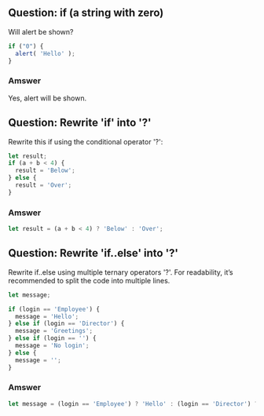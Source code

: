 ## Question: if (a string with zero)

Will alert be shown?
```javascript
if ("0") {
  alert( 'Hello' );
}
```

### Amswer

Yes, alert will be shown.

## Question: Rewrite 'if' into '?'

Rewrite this if using the conditional operator '?':

```javascript
let result;
if (a + b < 4) {
  result = 'Below';
} else {
  result = 'Over';
}
```

### Amswer

```javascript
let result = (a + b < 4) ? 'Below' : 'Over';
```

## Question: Rewrite 'if..else' into '?'

Rewrite if..else using multiple ternary operators '?'.
For readability, it’s recommended to split the code into multiple lines.

```javascript
let message;

if (login == 'Employee') {
  message = 'Hello';
} else if (login == 'Director') {
  message = 'Greetings';
} else if (login == '') {
  message = 'No login';
} else {
  message = '';
}
```

### Amswer

```javascript
let message = (login == 'Employee') ? 'Hello' : (login == 'Director') ? 'Greetings' : (login == '') ? 'No login' : '';
```